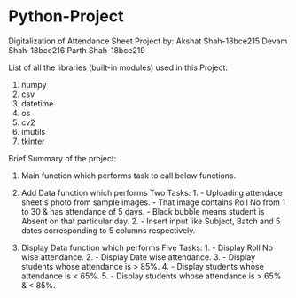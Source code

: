 # Python-Project
Digitalization of Attendance Sheet
Project by:
           Akshat Shah-18bce215
           Devam Shah-18bce216
           Parth Shah-18bce219

List of all the libraries (built-in modules) used in this Project:
1. numpy
2. csv
3. datetime
4. os
5. cv2
6. imutils
7. tkinter

Brief Summary of the project:

1. Main function which performs task to call below functions.

2. Add Data function which performs Two Tasks: 
           1.
           - Uploading attendace sheet's photo from sample images.
           - That image contains Roll No from 1 to 30 & has attendance of 5 days.
           - Black bubble means student is Absent on that particular day.
           2.
           - Insert input like Subject, Batch and 5 dates corresponding to 5 columns respectively.
           
3. Display Data function which performs Five Tasks:
           1.
           - Display Roll No wise attendance.
           2.
           - Display Date wise attendance.
           3.
           - Display students whose attendance is > 85%.
           4.
           - Display students whose attendance is < 65%.
           5.
           - Display students whose attendance is > 65%  & < 85%.
